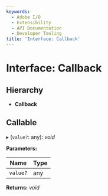 ```yaml
---
keywords:
  - Adobe I/O
  - Extensibility
  - API Documentation
  - Developer Tooling
title: 'Interface: Callback'
---
```


# Interface: Callback

## Hierarchy

* **Callback**

## Callable

▸ (`value?`: any): *void*

**Parameters:**

Name | Type |
------ | ------ |
`value?` | any |

**Returns:** *void*
